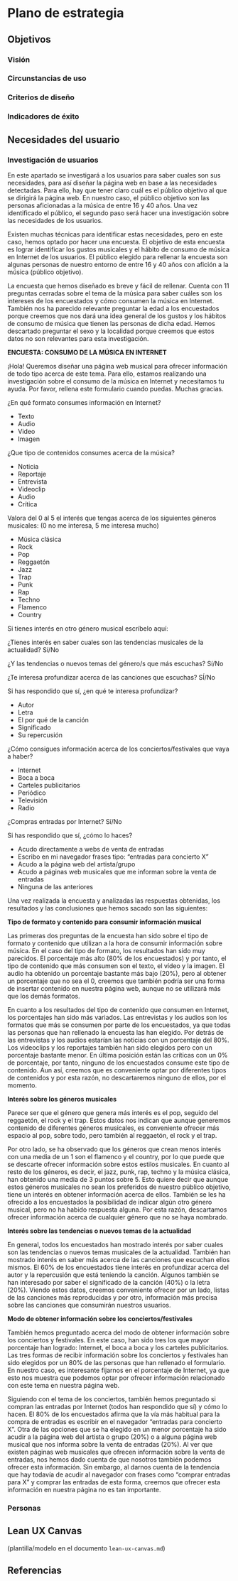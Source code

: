 # Plano de estrategia

## Objetivos 

### Visión

### Circunstancias de uso

### Criterios de diseño

### Indicadores de éxito

## Necesidades del usuario

### Investigación de usuarios

En este apartado se investigará a los usuarios para saber cuales son sus necesidades, para así diseñar la página web en base a las necesidades detectadas. Para ello, hay que tener claro cuál es el público objetivo al que se dirigirá la página web. En nuestro caso, el público objetivo son las personas aficionadas a la música de entre 16 y 40 años. Una vez identificado el público, el segundo paso será hacer una investigación sobre las necesidades de los usuarios.

Existen muchas técnicas para identificar estas necesidades, pero en este caso, hemos optado por hacer una encuesta. El objetivo de esta encuesta es lograr identificar los gustos musicales y el hábito de consumo de música en Internet de los usuarios. El público elegido para rellenar la encuesta son algunas personas de nuestro entorno de entre 16 y 40 años con afición a la música (público objetivo).  

La encuesta que hemos diseñado es breve y fácil de rellenar. Cuenta con 11 preguntas cerradas sobre el tema de la música para saber cuáles son los intereses de los encuestados y cómo consumen la música en Internet. También nos ha parecido relevante preguntar la edad a los encuestados porque creemos que nos dará una idea general de los gustos y los hábitos de consumo de música que tienen las personas de dicha edad. Hemos descartado preguntar el sexo y la localidad porque creemos que estos datos no son relevantes para esta investigación.

**ENCUESTA: CONSUMO DE LA MÚSICA EN INTERNET**

¡Hola! Queremos diseñar una página web musical para ofrecer información de todo tipo acerca de este tema. Para ello, estamos realizando una investigación sobre el consumo de la música en Internet y necesitamos tu ayuda. Por favor, rellena este formulario cuando puedas. Muchas gracias.

¿En qué formato consumes información en Internet? 
- Texto 
- Audio 
- Video 
- Imagen 

¿Que tipo de contenidos consumes acerca de la música? 
- Noticia
- Reportaje 
- Entrevista 
- Videoclip 
- Audio
- Crítica

Valora del 0 al 5 el interés que tengas acerca de los siguientes géneros musicales: (0 no me interesa, 5 me interesa mucho)
- Música clásica  
- Rock 
- Pop 
- Reggaetón 
- Jazz 
- Trap 
- Punk 
- Rap 
- Techno 
- Flamenco 
- Country 

Si tienes interés en otro género musical escríbelo aquí:

¿Tienes interés en saber cuales son las tendencias musicales de la actualidad? Sí/No

¿Y las tendencias o nuevos temas del género/s que más escuchas? Sí/No

¿Te interesa profundizar acerca de las canciones que escuchas? SÍ/No

Si has respondido que sí, ¿en qué te interesa profundizar?
- Autor  
- Letra 
- El por qué de la canción 
- Significado 
- Su repercusión 

¿Cómo consigues información acerca de los conciertos/festivales que vaya a haber?
- Internet
- Boca a boca
- Carteles publicitarios
- Periódico 
- Televisión
- Radio

¿Compras entradas por Internet? Sí/No

Si has respondido que sí, ¿cómo lo haces?
- Acudo directamente a webs de venta de entradas 
- Escribo en mi navegador frases tipo: “entradas para concierto X”  
- Acudo a la página web del artista/grupo  
- Acudo a páginas web musicales que me informan sobre la venta de entradas 
- Ninguna de las anteriores

Una vez realizada la encuesta y analizadas las respuestas obtenidas, los resultados y las conclusiones que hemos sacado son las siguientes:

**Tipo de formato y contenido para consumir información musical**

Las primeras dos preguntas de la encuesta han sido sobre el tipo de formato y contenido que utilizan a la hora de consumir información sobre música. En el caso del tipo de formato, los resultados han sido muy parecidos. El porcentaje más alto (80% de los encuestados) y por tanto, el tipo de contenido que más consumen son el texto, el vídeo y la imagen. El audio ha obtenido un porcentaje bastante más bajo (20%), pero al obtener un porcentaje que no sea el 0, creemos que también podría ser una forma de insertar contenido en nuestra página web, aunque no se utilizará más que los demás formatos.

En cuanto a los resultados del tipo de contenido que consumen en Internet, los porcentajes han sido más variados. Las entrevistas y los audios son los formatos que más se consumen por parte de los encuestados, ya que todas las personas que han rellenado la encuesta las han elegido. Por detrás de las entrevistas y los audios estarían las noticias con un porcentaje del 80%. Los videoclips y los reportajes también han sido elegidos pero con un porcentaje bastante menor. En última posición están las críticas con un 0% de porcentaje, por tanto, ninguno de los encuestados consume este tipo de contenido. Aun así, creemos que es conveniente optar por diferentes tipos de contenidos y por esta razón, no descartaremos ninguno de ellos, por el momento.

**Interés sobre los géneros musicales**

Parece ser que el género que genera más interés es el pop, seguido del reggaetón, el rock y el trap. Estos datos nos indican que aunque generemos contenido de diferentes géneros musicales, es conveniente ofrecer más espacio al pop, sobre todo, pero también al reggaetón, el rock y el trap.

Por otro lado, se ha observado que los géneros que crean menos interés con una media de un 1 son el flamenco y el country, por lo que puede que se descarte ofrecer información sobre estos estilos musicales. En cuanto al resto de los géneros, es decir, el jazz, punk, rap, techno y la música clásica, han obtenido una media de 3 puntos sobre 5. Esto quiere decir que aunque estos géneros musicales no sean los preferidos de nuestro público objetivo, tiene un interés en obtener información acerca de ellos. También se les ha ofrecido a los encuestados la posibilidad de indicar algún otro género musical, pero no ha habido respuesta alguna. Por esta razón, descartamos ofrecer información acerca de cualquier género que no se haya nombrado.

**Interés sobre las tendencias o nuevos temas de la actualidad**

En general, todos los encuestados han mostrado interés por saber cuales son las tendencias o nuevos temas musicales de la actualidad. También han mostrado interés en saber más acerca de las canciones que escuchan ellos mismos. El 60% de los encuestados tiene interés en profundizar acerca del autor y la repercusión que está teniendo la canción. Algunos también se han interesado por saber el significado de la canción (40%) o la letra (20%). Viendo estos datos, creemos conveniente ofrecer por un lado, listas de las canciones más reproducidas y por otro, información más precisa sobre las canciones que consumirán nuestros usuarios.

**Modo de obtener información sobre los conciertos/festivales**

También hemos preguntado acerca del modo de obtener información sobre los conciertos y festivales. En este caso, han sido tres los que mayor porcentaje han logrado: Internet, el boca a boca y los carteles publicitarios. Las tres formas de recibir información sobre los conciertos y festivales han sido elegidos por un 80% de las personas que han rellenado el formulario. En nuestro caso, es interesante fijarnos en el porcentaje de Internet, ya que esto nos muestra que podemos optar por ofrecer información relacionado con este tema en nuestra página web. 

Siguiendo con el tema de los conciertos, también hemos preguntado si compran las entradas por Internet (todos han respondido que sí) y cómo lo hacen. El 80% de los encuestados afirma que la vía más habitual para la compra de entradas es escribir en el navegador “entradas para concierto X”. Otra de las opciones que se ha elegido en un menor porcentaje ha sido acudir a la página web del artista o grupo (20%) o a alguna página web musical que nos informa sobre la venta de entradas (20%). Al ver que existen páginas web musicales que ofrecen información sobre la venta de entradas, nos hemos dado cuenta de que nosotros también podemos ofrecer esta información. Sin embargo, al darnos cuenta de  la tendencia que hay todavía de acudir al navegador con frases como “comprar entradas para X” y comprar las entradas de esta forma, creemos que ofrecer esta información en nuestra página no es tan importante. 


### Personas

## Lean UX Canvas

(plantilla/modelo en el documento `lean-ux-canvas.md`)

## Referencias